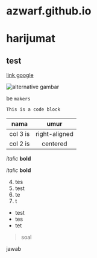 # azwarf.github.io
# harijumat
## test

[link google](https://www.google.com)

![alternative gambar](https://makersinstitute.id/img/logo-makersinstitute.png "Optional title")

be `makers`

`This is a code block`

| nama        | umur          |
| ------------|:-------------:|
| col 3 is    | right-aligned |
| col 2 is    | centered      |

*italic*
**bold**

_italic_
__bold__

4. tes
2. test
1. te
3. t

* test
* tes
* tet

> soal

jawab
